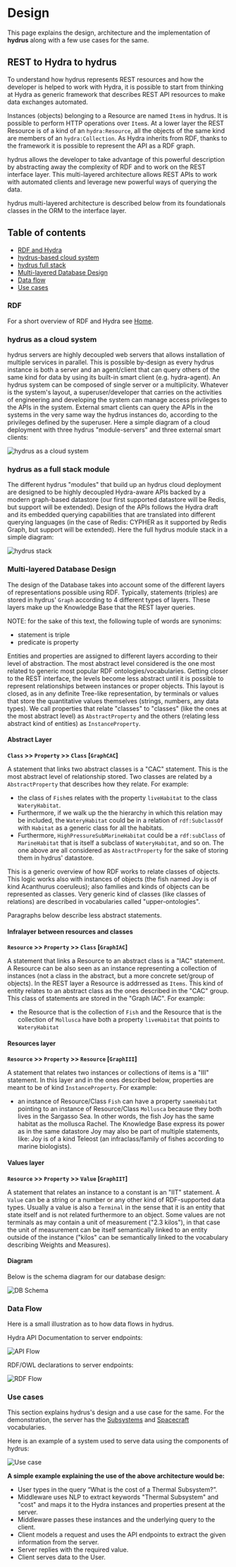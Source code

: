# Design

This page explains the design, architecture and the implementation of **hydrus** along with a few use cases for the same.

## REST to Hydra to hydrus
To understand how hydrus represents REST resources and how the developer is helped to work with Hydra, it is possible to
 start from thinking at Hydra as generic framework that describes REST API resources to make data exchanges automated.

Instances (objects) belonging to a Resource are named `Item`s in hydrus. It is possible to perform HTTP operations over `Item`s. At a lower layer the REST Resource is of a kind of an `hydra:Resource`, all the objects of the same kind are members of an `hydra:Collection`. As Hydra inherits from RDF, thanks to the framework it is possible to represent the API as a RDF graph.

hydrus allows the developer to take advantage of this powerful description by abstracting away the complexity of RDF and to work on the REST interface layer. This multi-layered architecture allows REST APIs to work with automated clients and leverage new powerful ways of querying the data.

hydrus multi-layered architecture is described below from its foundationals classes in the ORM to the interface layer.

Table of contents
-------------
* [RDF and Hydra](#rdf)
* [hydrus-based cloud system](#cloudsystem)
* [hydrus full stack](#fullstack)
* [Multi-layered Database Design](#dbdesign)
* [Data flow](#dataflow)
* [Use cases](#usecase)

<a name="rdf"></a>
### RDF
For a short overview of RDF and Hydra see [Home](00-Home.md).


<a name="cloudsystem"></a>
### hydrus as a cloud system

hydrus servers are highly decoupled web servers that allows installation of multiple services in parallel. This is possible
by-design as every hydrus instance is both a server and an agent/client that can query others of the same kind for data by
using its built-in smart client (e.g. hydra-agent). An hydrus system can be composed of single server or a multiplicity.
Whatever is the system's layout, a superuser/developer that carries on the activities of engineering and developing the system can manage access privileges to the APIs in the system. External smart clients can query the APIs in the systems in the very same way the hydrus instances do, according to the privileges defined by the superuser. Here a simple diagram
of a cloud deployment with three hydrus "module-servers" and three external smart clients:

![hydrus as a cloud system](static/hydrus_cloud_system.png)


<a name="fullstack"></a>
### hydrus as a full stack module

The different hydrus "modules" that build up an hydrus cloud deployment are designed to be highly decoupled Hydra-aware APIs
backed by a modern graph-based datastore (our first supported datastore will be Redis, but support will be extended).
Design of the APIs follows the Hydra draft and its embedded querying capabilities that are translated into different querying
languages (in the case of Redis: CYPHER as it supported by Redis Graph, but support will be extended). Here the full hydrus
module stack in a simple diagram:

![hydrus stack](static/hydrus_stack.png)


<a name="dbdesign"></a>
### Multi-layered Database Design
The design of the Database takes into account some of the different layers of representations possible using RDF.
Typically, statements (triples) are stored in hydrus' `Graph` according to 4 different types of layers. These layers make up the Knowledge Base that the REST layer queries.

NOTE: for the sake of this text, the following tuple of words are synonims:
* statement is triple
* predicate is property

Entities and properties are assigned to different layers according to their level of abstraction. The most abstract level considered is the one most related to generic most popular RDF ontologies/vocabularies. Getting closer to the REST interface, the levels become less abstract until it is possible to represent relationships between instances or proper objects. This layout is closed, as in any definite Tree-like representation, by terminals or values that store the quantitative values themselves (strings, numbers, any data types). We call properties that relate "classes" to "classes" (like the ones at the most abstract level) as `AbstractProperty` and the others (relating less abstract kind of entities) as `InstanceProperty`.


#### Abstract Layer
**`Class` >> `Property` >> `Class` [`GraphCAC`]**

A statement that links two abstract classes is a "CAC" statement. This is the most abstract level of relationship stored. Two classes are related by a `AbstractProperty` that describes how they relate. 
For example:
* the class of `Fish`es relates with the property `liveHabitat` to the class `WateryHabitat`. 
* Furthermore, if we walk up the the hierarchy in which this relation may be included, the `WateryHabitat` could be in a relation of `rdf:SubclassOf` with `Habitat` as a generic class for all the habitats.
* Furthermore, `HighPressureSubMarineHabitat` could be a `rdf:subClass` of `MarineHabitat` that is itself a subclass of `WateryHabitat`, and so on.
The one above are all considered as `AbstractProperty` for the sake of storing them in hydrus' datastore.

This is a generic overview of how RDF works to relate classes of objects. This logic works also with instances of objects (the fish named Joy is of kind Acanthurus coeruleus); also families and kinds of objects can be represented as classes. Very generic kind of classes (like classes of relations) are described in vocabularies called "upper-ontologies".

Paragraphs below describe less abstract statements.


#### Infralayer between resources and classes
**`Resource` >> `Property` >> `Class` [`GraphIAC`]**

A statement that links a Resource to an abstract class is a "IAC" statement. A Resource can be also seen as an instance representing a collection of instances (not a class in the abstract, but a more concrete set/group of objects). In the REST layer a Resource is addrressed as `Items`. This kind of entity relates to an abstract class as the ones described in the "CAC" group. This class of statements are stored in the "Graph IAC".
For example:
* the Resource that is the collection of `Fish` and the Resource that is the collection of `Mollusca` have both a property `liveHabitat` that points to `WateryHabitat`

#### Resources layer
**`Resource` >> `Property` >> `Resource` [`GraphIII`]**

A statement that relates two instances or collections of items is a "III" statement. In this layer and in the ones described below, properties are meant to be of kind `InstanceProperty`.
For example:
* an instance of Resource/Class `Fish` can have a property `sameHabitat` pointing to an instance of Resource/Class `Mollusca` because they both lives in the Sargasso Sea. In other words, the fish Joy has the same habitat as the mollusca Rachel. The Knowledge Base express its power as in the same datastore Joy may also be part of multiple statements, like: Joy is of a kind Teleost (an infraclass/family of fishes according to marine biologists).

#### Values layer
**`Resource` >> `Property` >> `Value` [`GraphIIT`]**

A statement that relates an instance to a constant is an "IIT" statement. A `Value` can be a string or a number or any other kind of RDF-supported data types. Usually a value is also a `Terminal` in the sense that it is an entity that state itself and is not related furthermore to an object. Some values are not terminals as may contain a unit of measurement ("2.3 kilos"), in that case the unit of measurement can be itself semantically linked to an entity outside of the instance ("kilos" can be semantically linked to the vocabulary describing Weights and Measures).


#### Diagram

Below is the schema diagram for our database design:

![DB Schema](https://github.com/HTTP-APIs/hydrus/blob/develop/docs/wiki/images/db_schema.png?raw=true "Schema")

<a name="dataflow"></a>
### Data Flow
Here is a small illustration as to how data flows in hydrus.

Hydra API Documentation to server endpoints:

![API Flow](https://github.com/HTTP-APIs/hydrus/blob/develop/docs/wiki/images/hydra_dataflow.png?raw=true "API Flow")

RDF/OWL declarations to server endpoints:

![RDF Flow](https://github.com/HTTP-APIs/hydrus/blob/develop/docs/wiki/images/rdf_dataflow.png?raw=true "RDF Flow")

<a name="usecase"></a>
### Use cases
This section explains hydrus's design and a use case for the same.
For the demonstration, the server has the [Subsystems](https://github.com/chronos-pramantha/RDFvocab/blob/master/ld%2Bjson/SubSystems.json) and [Spacecraft](https://github.com/chronos-pramantha/RDFvocab/blob/master/ld%2Bjson/Spacecraft.json) vocabularies.

Here is an example of a system used to serve data using the components of hydrus:

![Use case](https://github.com/HTTP-APIs/hydrus/blob/develop/docs/wiki/images/use_case1.png?raw=true "Use case")

**A simple example explaining the use of the above architecture would be:**
* User types in the query “What is the cost of a Thermal Subsystem?”.
* Middleware uses NLP to extract keywords "Thermal Subsystem" and "cost" and maps it to the Hydra instances and properties present at the server.
* Middleware passes these instances and the underlying query to the client.
* Client models a request and uses the API endpoints to extract the given information from the server.
* Server replies with the required value.
* Client serves data to the User.

<!-- ---
### Adding Instances/Resources
To add objects to the instances for a given class, we first need to define a standard way of declaring instances.
We have given an example of a subsystem instance below
```python
instance = {
    "name": "12W communication",    # The name of the instance must be in "name"
    "object": {
        # The "object" key contains all the properties and their values for a given instance
        "maxWorkingTemperature": 63,    # InstanceProperty: Value, Value is automatically converted to Terminal Object

        # In case the Value for a property is another Resource, we use the following syntax
        "hasDuplicate":{
            "@id": "subsystem/34"   # The "@id" tag gives the ID of the other instance
        }

        # In case the property is an AbstractProperty, the class name should be given as Value
        "@type": "Spacecraft_Communication",     # AbstractProperty: Classname, Classname is automatically mapped to relevant RDFClass
    }
}

```
Once we have defined such an `instance`, we can use the built-in CRUD operations of hydrus to add these instances.
```python
from hydrus.data import crud

crud.insert(object_=instance)   # This will insert 'instance' into Instance and all other information into Graph.

# Optionally, we can specify the ID of an instance if it is not already used
crud.insert(object_=instance, id_=1)    #This will insert 'instance' with ID = 1  
```

<a name="moddata"></a>
## Manipulating data
We already saw how insertion works in the "Adding instance" section, we will now see how the other crud operations work and what are the errors and exceptions for each of them.

<a name="crud"></a>
### CRUD opertions
Apart from insertion (create/insert), the CRUD operations also support get (read), delete and update operations. Here are examples for all three:

GET
```python
from hydrus.data import crud
import json

instance = crud.get(id_=1, type_="Spacecraft_Communication")     # Return the Resource/Instance with ID = 1
print(json.dumps(instance, indent=4))
# Output:
# {
#     "name": "12W communication",
#     "object": {
#         "@type": "Spacecraft_Communication",
#         "hasMass": 98,
#         "hasMonetaryValue": 6604,
#         "hasPower": -61,
#         "hasVolume": 99,
#         "maxWorkingTemperature": 63,
#         "minWorkingTemperature": -26
#     }
# }
```
DELETE
```python
from hydrus.data import crud
import json

output = crud.delete(id_=1, type_="Spacecraft_Communication")     # Deletes the Resource/Instance with ID = 1
print(json.dumps(output, indent=4))
# Output:
# {
#   204: "Object with ID : 1 successfully deleted!"
# }
```
UPDATE
```python
from hydrus.data import crud
import json

new_object = {
    "name": "14W communication",
    "object": {
        "@type": "Spacecraft_Thermal",
        "hasMass": 8,
        "hasMonetaryValue": 6204,
        "hasPower": -10,
        "hasVolume": 200,
        "maxWorkingTemperature": 63,
        "minWorkingTemperature": -26
    }
}
output = crud.update(id_=1, object_=new_object)     # Updates the Resource/Instance with ID = 1 with new_object
print(json.dumps(output, indent=4))
# Output:
# {
#   204: "Object with ID : 1 successfully updated!"
# }
```
---
<a name="error"></a>
### Exceptions
The CRUD operations have a number of checks and conditions in place to ensure validity of data. Here are the exceptions that are returned for each of the operations when these conditions are violated.
NOTE: Relevant all responses are returned in JSON format

GET
```python

# A 401 error is returned when a given AbstractProperty: Classname pair has an invalid/undefined RDFClass
{   
    401: "The class dummyClass is not a valid/defined RDFClass"
}

# A 404 error is returned when an Instance is not found
{
    404: "Instance with ID : 2 NOT FOUND"
}

```

INSERT/CREATE
```python
# A 400 error is returned when an instance with a given ID already exists
{
    400: "Instance with ID : 1 already exists"
}

# A 401 error is returned when a given AbstractProperty: Classname pair has an invalid/undefined RDFClass
{   
    401: "The class dummyClass is not a valid/defined RDFClass"
}

# A 402 error is returned when a given Property: Value pair has an invalid/undefined Property
{
    402: "The property dummyProp is not a valid/defined Property"
}

# A 403 error is returned when a given InstanceProperty: Instance pair has an invalid/undefined Instance ID
{   
    403: "The instance 2 is not a valid Instance"
}
```

DELETE
```python

# A 401 error is returned when a given AbstractProperty: Classname pair has an invalid/undefined RDFClass
{   
    401: "The class dummyClass is not a valid/defined RDFClass"
}

# A 404 error is returned when an Instance is not found
{
    404: "Instance with ID : 2 NOT FOUND"
}
```

The update operation is a combination of a delete and an insert operation. All exceptions for both the operation are inherited by update.
 -->
